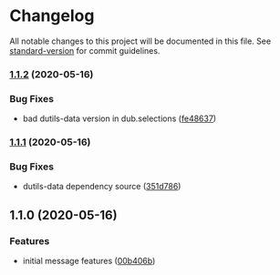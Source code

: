# Changelog

All notable changes to this project will be documented in this file. See [standard-version](https://github.com/conventional-changelog/standard-version) for commit guidelines.

### [1.1.2](https://github.com/d-utils/message/compare/v1.1.1...v1.1.2) (2020-05-16)


### Bug Fixes

* bad dutils-data version in dub.selections ([fe48637](https://github.com/d-utils/message/commit/fe4863766e18c952cd8b97f8d6dc29efac5c0874))

### [1.1.1](https://github.com/d-utils/message/compare/v1.1.0...v1.1.1) (2020-05-16)


### Bug Fixes

* dutils-data dependency source ([351d786](https://github.com/d-utils/message/commit/351d786407579203c9d4db0ce0430ce80cd703a4))

## 1.1.0 (2020-05-16)


### Features

* initial message features ([00b406b](https://github.com/d-utils/message/commit/00b406bdf9f0dafebe8e84aabc9db738230dd507))
